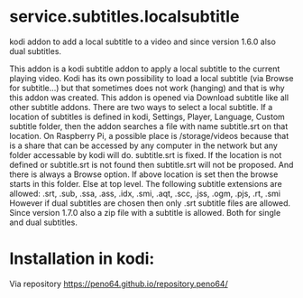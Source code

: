 # service.subtitles.localsubtitle

kodi addon to add a local subtitle to a video and since version 1.6.0 also dual subtitles.

This addon is a kodi subtitle addon to apply a local subtitle to the current playing video.
Kodi has its own possibility to load a local subtitle (via Browse for subtitle...) but that sometimes does not work (hanging) and that is why this addon was created.
This addon is opened via Download subtitle like all other subtitle addons.
There are two ways to select a local subtitle.
If a location of subtitles is defined in kodi, Settings, Player, Language, Custom subtitle folder, then the addon searches a file with name subtitle.srt on that location.
On Raspberry Pi, a possible place is /storage/videos because that is a share that can be accessed by any computer in the network but any folder accessable by kodi will do.
subtitle.srt is fixed. If the location is not defined or subtitle.srt is not found then subtitle.srt will not be proposed.
And there is always a Browse option. If above location is set then the browse starts in this folder. Else at top level.
The following subtitle extensions are allowed: .srt, .sub, .ssa, .ass, .idx, .smi, .aqt, .scc, .jss, .ogm, .pjs, .rt, .smi
However if dual subtitles are chosen then only .srt subtitle files are allowed.
Since version 1.7.0 also a zip file with a subtitle is allowed. Both for single and dual subtitles.

# Installation in kodi:
Via repository https://peno64.github.io/repository.peno64/
